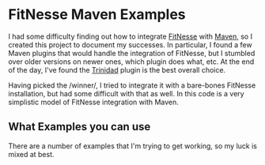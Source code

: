 FitNesse Maven Examples
=======================

I had some difficulty finding out how to integrate [FitNesse][1] with
[Maven][2], so I created this project to document my successes.  In
particular, I found a few Maven plugins that would handle the
integration of FitNesse, but I stumbled over older versions on newer
ones, which plugin does what, etc.  At the end of the day, I've found
the [Trinidad][3] plugin is the best overall choice.

Having picked the /winner/, I tried to integrate it with a bare-bones
FitNesse installation, but had some difficult with that as well.  In
this code is a very simplistic model of FitNesse integration with Maven.

What Examples you can use
-------------------------
There are a number of examples that I'm trying to get working, so my luck is mixed at best.




[1]: http://fitnesse.org/
[2]: http://maven.apache.org/
[3]: http://fitnesse.info/trinidad
